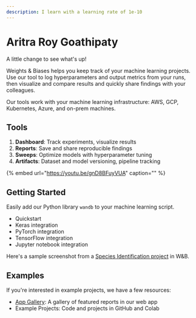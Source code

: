 ```yaml
---
description: I learn with a learning rate of 1e-10
---
```


# Aritra Roy Goathipaty

A little change to see what's up!

Weights & Biases helps you keep track of your machine learning projects. Use our tool to log hyperparameters and output metrics from your runs, then visualize and compare results and quickly share findings with your colleagues.

Our tools work with your machine learning infrastructure: AWS, GCP, Kubernetes, Azure, and on-prem machines.

## Tools

1. **Dashboard**: Track experiments, visualize results
2. **Reports**: Save and share reproducible findings
3. **Sweeps**: Optimize models with hyperparameter tuning
4. **Artifacts**: Dataset and model versioning, pipeline tracking

{% embed url="https://youtu.be/gnD8BFuyVUA" caption="" %}

## Getting Started

Easily add our Python library `wandb` to your machine learning script.

* Quickstart
* Keras integration
* PyTorch integration
* TensorFlow integration
* Jupyter notebook integration

Here's a sample screenshot from a [Species Identification project](https://app.wandb.ai/stacey/curr_learn/reports?view=stacey%2FSpecies%20Identification) in W&B.

## Examples

If you're interested in example projects, we have a few resources:

* [App Gallery](https://app.wandb.ai/gallery): A gallery of featured reports in our web app
* Example Projects: Code and projects in GitHub and Colab

